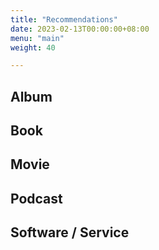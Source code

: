 ```yaml
---
title: "Recommendations"
date: 2023-02-13T00:00:00+08:00
menu: "main"
weight: 40

---
```


## Album

## Book

## Movie

## Podcast

## Software / Service
